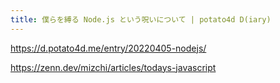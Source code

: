 ```yaml
---
title: 僕らを縛る Node.js という呪いについて | potato4d D(iary)
---
```


https://d.potato4d.me/entry/20220405-nodejs/

https://zenn.dev/mizchi/articles/todays-javascript


